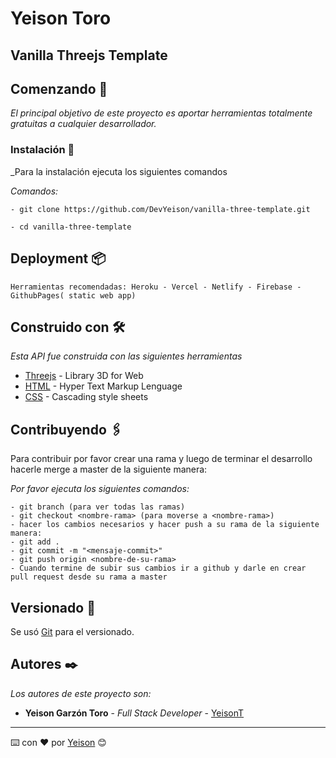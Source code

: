 # Yeison Toro
## Vanilla Threejs Template

## Comenzando 🚀

_El principal objetivo de este proyecto es aportar herramientas totalmente gratuitas a cualquier desarrollador._

### Instalación 🔧

_Para la instalación ejecuta los siguientes comandos

_Comandos:_

```
- git clone https://github.com/DevYeison/vanilla-three-template.git

- cd vanilla-three-template

```


## Deployment 📦

```
Herramientas recomendadas: Heroku - Vercel - Netlify - Firebase - GithubPages( static web app) 
```

## Construido con 🛠️

_Esta API fue construida con las siguientes herramientas_

* [Threejs](https://threejs.org/) - Library 3D for Web
* [HTML](https://www.w3schools.com/html/) - Hyper Text Markup Lenguage
* [CSS](https://rometools.github.io/rome/) - Cascading style sheets

## Contribuyendo 🖇️

Para contribuir por favor crear una rama y luego de terminar el desarrollo hacerle merge a master de la siguiente manera:

_Por favor ejecuta los siguientes comandos:_
```
- git branch (para ver todas las ramas)
- git checkout <nombre-rama> (para moverse a <nombre-rama>)
- hacer los cambios necesarios y hacer push a su rama de la siguiente manera:
- git add .
- git commit -m "<mensaje-commit>"
- git push origin <nombre-de-su-rama>
- Cuando termine de subir sus cambios ir a github y darle en crear pull request desde su rama a master
```

## Versionado 📌

Se usó [Git](https://git-scm.com/) para el versionado.

## Autores ✒️

_Los autores de este proyecto son:_


* **Yeison Garzón Toro** - *Full Stack Developer* - [YeisonT](https://github.com/devyeison)

---
⌨️ con ❤️ por [Yeison](https://github.com/devyeison) 😊